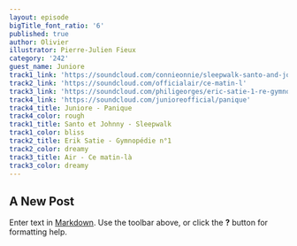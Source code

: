 ```yaml
---
layout: episode
bigTitle_font_ratio: '6'
published: true
author: Olivier
illustrator: Pierre-Julien Fieux
category: '242'
guest_name: Juniore
track1_link: 'https://soundcloud.com/connieonnie/sleepwalk-santo-and-johnny'
track2_link: 'https://soundcloud.com/officialair/ce-matin-l'
track3_link: 'https://soundcloud.com/philigeorges/eric-satie-1-re-gymnop-die'
track4_link: 'https://soundcloud.com/junioreofficial/panique'
track4_title: Juniore - Panique
track4_color: rough
track1_title: Santo et Johnny - Sleepwalk
track1_color: bliss
track2_title: Erik Satie - Gymnopédie n°1
track2_color: dreamy
track3_title: Air - Ce matin-là
track3_color: dreamy
---
```

## A New Post

Enter text in [Markdown](http://daringfireball.net/projects/markdown/). Use the toolbar above, or click the **?** button for formatting help.
